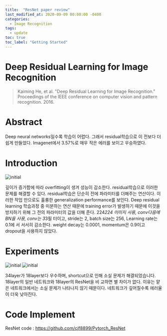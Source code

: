 ```yaml
---
title:  "ResNet paper review"
last_modified_at: 2020-09-09 00:00:00 -0400
categories: 
  - Image Recognition
tags:
  - update
toc: true
toc_label: "Getting Started"
---
```


# Deep Residual Learning for Image Recognition
> Kaiming He, et al. "Deep Residual Learning for Image Recognition." Proceedings of the IEEE conference on computer vision and pattern recognition. 2016.

# Abstract
Deep neural networks일수록 학습이 어렵다. 그래서 residual학습으로 이 전보다 더 쉽게
만들었다. Imagenet에서 3.57%로 매우 작은 에러를 보이고 우승하였다.

# Introduction

![initial](https://user-images.githubusercontent.com/53032349/92397719-42524b80-f162-11ea-93b2-cef59272625b.png)

깊이가 증가함에 따라 overfitting이 생겨 성능이 감소한다. residual학습으로 이러한 문제를
해결할 수 있다. residual학습은 단순히 전에 파라미터를 더해주는 연산이다. 이러한 작업
만으로도 훌륭한 generalization performance를 보인다. Deep residual learning
학습과정 중 미분하는 연산 때문에 training error가 발생하기
때문에 이것을 방지하기 위해 그 전의 파라미터의 값을 더해
준다. 224*224 이미지 사용, conv다음에 BN을 사용, conv는 3*3필
터이고, stride는 2, batch size는 256, Learning rate는 0.1에
서 서서히 감소한다. weight decay는 0.0001, momentum은
0.9이고 dropout을 사용하지 않았다.

# Experiments
![initial](https://user-images.githubusercontent.com/53032349/92397925-92c9a900-f162-11ea-8718-e1f053f4b051.png)
![initial](https://user-images.githubusercontent.com/53032349/92398022-bf7dc080-f162-11ea-8d90-f27c19e4f50f.png)

34layer가 18layer보다 우수하며, shortcut으로 인해
소실 문제가 해결되었습니다. 18layer의 일반 네트워크와 18layer의 ResNet을 비
교하면 별 차이가 없다. 이유는 얕은 네트워크에서는
소실 문제가 나타나지 않기 때문이다. 네트워크가 깊어질수록 에러율이 더욱 낮아진다.

# Code Implement
ResNet code : https://github.com/cjf8899/Pytorch_ResNet



















